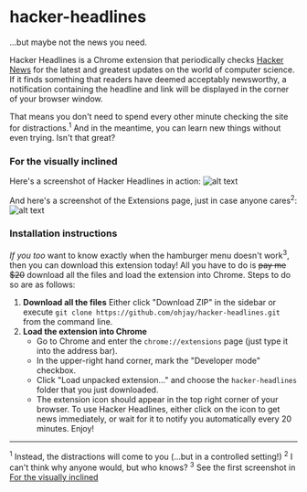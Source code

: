 # hacker-headlines
...but maybe not the news you need.

Hacker Headlines is a Chrome extension that periodically checks [Hacker News](https://news.ycombinator.com/) for the latest and greatest updates on the world of computer science. If it finds something that readers have deemed acceptably newsworthy, a notification containing the headline and link will be displayed in the corner of your browser window. 

That means you don't need to spend every other minute checking the site for distractions.<sup>1</sup> And in the meantime, you can learn new things without even trying. Isn't that great?

### For the visually inclined
Here's a screenshot of Hacker Headlines in action: ![alt text](https://github.com/ohjay/hacker-headlines/blob/master/images/popup_screenshot_.png "The popup in action")

And here's a screenshot of the Extensions page, just in case anyone cares<sup>2</sup>: ![alt text](https://github.com/ohjay/pesto_check/blob/master/extensionspage_screenshot.png "The almighty chrome://extensions page")

### Installation instructions
_If you too_ want to know exactly when the hamburger menu doesn't work<sup>3</sup>, then you can download this extension today! All you have to do is ~~pay me $20~~ download all the files and load the extension into Chrome. Steps to do so are as follows:

1. **Download all the files**
    Either click "Download ZIP" in the sidebar or execute `git clone https://github.com/ohjay/hacker-headlines.git` from the command line.
2. **Load the extension into Chrome**
    - Go to Chrome and enter the `chrome://extensions` page (just type it into the address bar).
    - In the upper-right hand corner, mark the "Developer mode" checkbox.
    - Click "Load unpacked extension..." and choose the `hacker-headlines` folder that you just downloaded.
    - The extension icon should appear in the top right corner of your browser. 
To use Hacker Headlines, either click on the icon to get news immediately, or wait for it to notify you automatically every 20 minutes. Enjoy!

***
<sup>1</sup> Instead, the distractions will come to you (...but in a controlled setting!)
<sup>2</sup> I can't think why anyone would, but who knows?
<sup>3</sup> See the first screenshot in [For the visually inclined](#for-the-visually-inclined)
